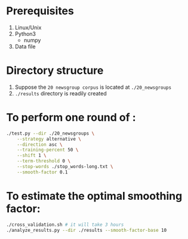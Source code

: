 # Prerequisites

1. Linux/Unix
2. Python3
    *  numpy
3. Data file

# Directory structure

1. Suppose the `20 newsgroup corpus` is located at `./20_newsgroups`
2. `./results` directory is readily created

# To perform one round of :
```bash
./test.py --dir ./20_newsgroups \
    --strategy alternative \
    --direction asc \
    --training-percent 50 \
    --shift 1 \
    --term-threshold 0 \
    --stop-words ./stop_words-long.txt \
    --smooth-factor 0.1
```

# To estimate the optimal smoothing factor:
```bash
./cross_validation.sh # it will take 3 hours
./analyze_results.py --dir ./results --smooth-factor-base 10
```

